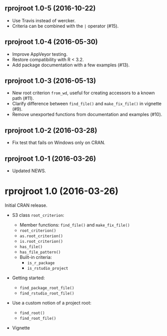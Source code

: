 ## rprojroot 1.0-5 (2016-10-22)

- Use Travis instead of wercker.
- Criteria can be combined with the `|` operator (#15).


## rprojroot 1.0-4 (2016-05-30)

- Improve AppVeyor testing.
- Restore compatibility with R < 3.2.
- Add package documentation with a few examples (#13).


## rprojroot 1.0-3 (2016-05-13)

- New root criterion `from_wd`, useful for creating accessors to a known path (#11).
- Clarify difference between `find_file()` and `make_fix_file()` in vignette (#9).
- Remove unexported functions from documentation and examples (#10).


## rprojroot 1.0-2 (2016-03-28)

- Fix test that fails on Windows only on CRAN.


## rprojroot 1.0-1 (2016-03-26)

- Updated NEWS.


# rprojroot 1.0 (2016-03-26)

Initial CRAN release.

- S3 class `root_criterion`:
    - Member functions: `find_file()` and `make_fix_file()`
    - `root_criterion()`
    - `as.root_criterion()`
    - `is.root_criterion()`
    - `has_file()`
    - `has_file_pattern()`
    - Built-in criteria:
        - `is_r_package`
        - `is_rstudio_project`

- Getting started:
    - `find_package_root_file()`
    - `find_rstudio_root_file()`

- Use a custom notion of a project root:
    - `find_root()`
    - `find_root_file()`

- Vignette
